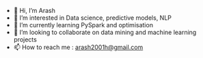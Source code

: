 - 👋 Hi, I’m Arash
- 👀 I’m interested in Data science, predictive models, NLP
- 🌱 I’m currently learning PySpark and optimisation
- 💞️ I’m looking to collaborate on data mining and machine learning projects
- 📫 How to reach me : arash2001h@gmail.com

<!---
arash2001h/arash2001h is a ✨ special ✨ repository because its `README.md` (this file) appears on your GitHub profile.
You can click the Preview link to take a look at your changes.
--->
